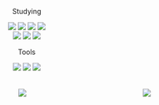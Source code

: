 <div align=center> 
  	<p> Studying </p>
</div>
<div align=center>
	<img src="https://img.shields.io/badge/Python-3776AB?style=flat&logo=Python&logoColor=white" />
	<img src="https://img.shields.io/badge/JavaScript-F7DF1E?style=flat&logo=JavaScript&logoColor=white" />
	<img src="https://img.shields.io/badge/Node.js-339933?style=flat&logo=Node.js&logoColor=white" />
	<img src="https://img.shields.io/badge/Nest.js-E0234E?style=flat&logo=Nest.js&logoColor=white" />
	<br>
	<img src="https://img.shields.io/badge/TypeScript-3178C6?style=flat&logo=TypeScript&logoColor=white" />
	<img src="https://img.shields.io/badge/npm-CB3837?style=flat&logo=npm&logoColor=white" />
	<img src="https://img.shields.io/badge/MongoDB-47A248?style=flat&logo=MongoDB&logoColor=white" />
	<br>
</div>
<div align=center>
	<p> Tools </p>
</div>
<div align=center>
	<img src="https://img.shields.io/badge/Visual%20Studio%20Code-007ACC?style=flat&logo=VisualStudioCode&logoColor=white" />
	<img src="https://img.shields.io/badge/GitHub-181717?style=flat&logo=GitHub&logoColor=white" />
	<img src="https://img.shields.io/badge/Git-F05032?style=flat&logo=Git&logoColor=white" />
</div>
<br>
<div align=center>
  	<br>
  	<img src="https://github-readme-stats.vercel.app/api/top-langs/?username=ryongseong&layout=compact&theme=midnight-purple">
	<a href="https://solved.ac/xmssnsk"><img align="right" src="http://mazassumnida.wtf/api/v2/generate_badge?boj=xmssnsk&theme=dark"/></a>
</div>
